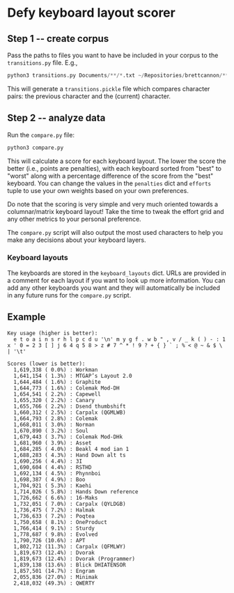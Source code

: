 # Defy keyboard layout scorer

## Step 1 -- create corpus
Pass the paths to files you want to have be included in your corpus to the `transitions.py` file. E.g.,

```python
python3 transitions.py Documents/**/*.txt ~/Repositories/brettcannon/**/*.py ~/Repositories/brettcannon/**/*.md
```

This will generate a `transitions.pickle` file which compares character pairs: the previous character and the (current) character.

## Step 2 -- analyze data

Run the `compare.py` file:
```python
python3 compare.py
```

This will calculate a score for each keyboard layout.
The lower the score the better (i.e., points are penalties), with each keyboard sorted from "best" to "worst" along with a percentage difference of the score from the "best" keyboard.
You can change the values in the `penalties` dict and `efforts` tuple to use your own weights based on your own preferences.

Do note that the scoring is very simple and very much oriented towards a columnar/matrix keyboard layout!
Take the time to tweak the effort grid and any other metrics to your personal preference.

The `compare.py` script will also output the most used characters to help you make any decisions about your keyboard layers.

### Keyboard layouts

The keyboards are stored in the `keyboard_layouts` dict.
URLs are provided in a comment for each layout if you want to look up more
information.
You can add any other keyboards you want and they will automatically be included in any future runs for the `compare.py` script.

## Example
```text
Key usage (higher is better):
  e t o a i n s r h l p c d u '\n' m y g f . w b " , v / _ k ( ) - : 1 x ' 0 = 2 3 [ ] j 6 4 q 5 8 > z # 7 ^ * ! 9 ? + { } ` ; % < @ ~ & $ \ | '\t'

Scores (lower is better):
  1,619,338 ( 0.0%) : Workman
  1,641,154 ( 1.3%) : MTGAP’s Layout 2.0
  1,644,484 ( 1.6%) : Graphite
  1,644,773 ( 1.6%) : Colemak Mod-DH
  1,654,541 ( 2.2%) : Capewell
  1,655,320 ( 2.2%) : Canary
  1,655,766 ( 2.2%) : Dsend thumbshift
  1,660,312 ( 2.5%) : Carpalx (QGMLWB)
  1,664,793 ( 2.8%) : Colemak
  1,668,011 ( 3.0%) : Norman
  1,670,890 ( 3.2%) : Soul
  1,679,443 ( 3.7%) : Colemak Mod-DHk
  1,681,960 ( 3.9%) : Asset
  1,684,285 ( 4.0%) : Beakl 4 mod ian 1
  1,688,283 ( 4.3%) : Hand Down alt ts
  1,690,256 ( 4.4%) : 3I
  1,690,604 ( 4.4%) : RSTHD
  1,692,134 ( 4.5%) : Phynnboi
  1,698,387 ( 4.9%) : Boo
  1,704,921 ( 5.3%) : Kaehi
  1,714,026 ( 5.8%) : Hands Down reference
  1,726,662 ( 6.6%) : 16-Maks
  1,732,051 ( 7.0%) : Carpalx (QYLDGB)
  1,736,475 ( 7.2%) : Halmak
  1,736,633 ( 7.2%) : Poqtea
  1,750,658 ( 8.1%) : OneProduct
  1,766,414 ( 9.1%) : Sturdy
  1,778,687 ( 9.8%) : Evolved
  1,790,726 (10.6%) : APT
  1,802,712 (11.3%) : Carpalx (QFMLWY)
  1,819,673 (12.4%) : Dvorak
  1,819,673 (12.4%) : Dvorak (Programmer)
  1,839,138 (13.6%) : Blick DHIATENSOR
  1,857,501 (14.7%) : Engram
  2,055,836 (27.0%) : Minimak
  2,418,032 (49.3%) : QWERTY
```
